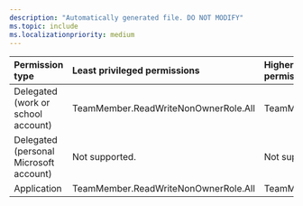 ```yaml
---
description: "Automatically generated file. DO NOT MODIFY"
ms.topic: include
ms.localizationpriority: medium
---
```


|Permission type|Least privileged permissions|Higher privileged permissions|
|:---|:---|:---|
|Delegated (work or school account)|TeamMember.ReadWriteNonOwnerRole.All|TeamMember.ReadWrite.All|
|Delegated (personal Microsoft account)|Not supported.|Not supported.|
|Application|TeamMember.ReadWriteNonOwnerRole.All|TeamMember.ReadWrite.All|

